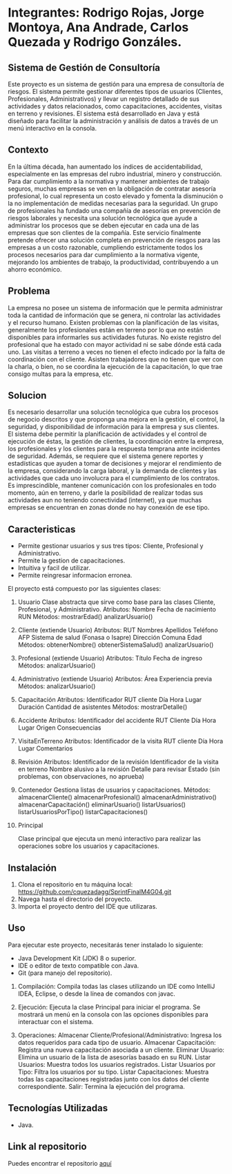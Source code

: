 # Integrantes: Rodrigo Rojas, Jorge Montoya, Ana Andrade, Carlos Quezada y Rodrigo Gonzáles.
## Sistema de Gestión de Consultoría
Este proyecto es un sistema de gestión para una empresa de consultoría de riesgos. El sistema permite gestionar diferentes tipos de usuarios (Clientes, Profesionales, Administrativos) y llevar un registro detallado de sus actividades y datos relacionados, como capacitaciones, accidentes, visitas en terreno  y revisiones.
El sistema está desarrollado en Java y está diseñado para facilitar la administración y análisis de datos a través de un menú interactivo en la consola.
## Contexto
En la última década, han aumentado los índices de accidentabilidad, especialmente en las empresas del rubro industrial, minero y construcción.
Para dar cumplimiento a la normativa y mantener ambientes de trabajo seguros, muchas empresas se ven en la obligación de contratar asesoría profesional, lo cual representa un costo elevado y fomenta la disminución o la no implementación de medidas necesarias para la seguridad.
Un grupo de profesionales ha fundado una compañía de asesorías en prevención de riesgos laborales y necesita una solución tecnológica que ayude a administrar los procesos que se deben ejecutar en cada una de las empresas que son clientes de la compañía.
Este servicio finalmente pretende ofrecer una solución completa en prevención de riesgos para las empresas a un costo razonable, cumpliendo estrictamente todos los procesos necesarios para dar cumplimiento a la normativa vigente, mejorando los ambientes de trabajo, la productividad, contribuyendo a un ahorro económico.
## Problema
La empresa no posee un sistema de información que le permita administrar toda la cantidad de información que se genera, ni controlar las actividades y el recurso humano.
Existen problemas con la planificación de las visitas, generalmente los profesionales están en terreno por lo que no están disponibles para informarles sus actividades futuras.
No existe registro del profesional que ha estado con mayor actividad ni se sabe dónde está cada uno.
Las visitas a terreno a veces no tienen el efecto indicado por la falta de coordinación con el cliente. Asisten trabajadores que no tienen que ver con la charla, o bien, no se coordina la ejecución de la capacitación, lo que trae consigo multas para la empresa, etc.
## Solucion
Es necesario desarrollar una solución tecnológica que cubra los procesos de negocio descritos y que proponga una mejora en la gestión, el control, la seguridad, y disponibilidad de información para la empresa y sus clientes.
El sistema debe permitir la planificación de actividades y el control de ejecución de éstas, la gestión de clientes, la coordinación entre la empresa, los profesionales y los clientes para la respuesta temprana ante incidentes de seguridad.
Además, se requiere que el sistema genere reportes y estadísticas que ayuden a tomar de decisiones y mejorar el rendimiento de la empresa, considerando la carga laboral, y la demanda de clientes y las actividades que cada uno involucra para el cumplimiento de los contratos.
Es imprescindible, mantener comunicación con los profesionales en todo momento, aún en terreno, y darle la posibilidad de realizar todas sus actividades aun no teniendo conectividad (internet), ya que muchas empresas se encuentran en zonas donde no hay conexión de ese tipo.
## Caracteristicas
- Permite gestionar usuarios y sus tres tipos: Cliente, Profesional y Administrativo.
- Permite la gestion de capacitaciones.
- Intuitiva y facil de utilizar.
- Permite reingresar informacion erronea.

El proyecto está compuesto por las siguientes clases:
1. Usuario
Clase abstracta que sirve como base para las clases Cliente, Profesional, y Administrativo.
Atributos:
    Nombre
    Fecha de nacimiento
    RUN
Métodos:
    mostrarEdad()
    analizarUsuario()

2. Cliente (extiende Usuario)
Atributos:
    RUT
    Nombres
    Apellidos
    Teléfono
    AFP
    Sistema de salud (Fonasa o Isapre)
    Dirección
    Comuna
    Edad
Métodos:
    obtenerNombre()
    obtenerSistemaSalud()
    analizarUsuario()

3. Profesional (extiende Usuario)
Atributos:
		Título
		Fecha de ingreso
Métodos:
		analizarUsuario()
	
4. Administrativo (extiende Usuario)
Atributos:
		Área
		Experiencia previa
Métodos:
		analizarUsuario()
	
5. Capacitación
Atributos:
		Identificador
		RUT cliente
		Día
		Hora
		Lugar
		Duración
		Cantidad de asistentes
Métodos:
		mostrarDetalle()
	
6. Accidente
Atributos:
    Identificador del accidente
   RUT Cliente
    Día
    Hora
    Lugar
    Origen
   Consecuencias
		
7. VisitaEnTerreno
Atributos:
   Identificador de la visita
   RUT cliente
   Día
   Hora
   Lugar
   Comentarios
		
8. Revisión
Atributos:
   Identificador de la revisión
   Identificador de la visita en terreno
    Nombre alusivo a la revisión
   Detalle para revisar
    Estado (sin problemas, con observaciones, no aprueba)
		
9. Contenedor
Gestiona listas de usuarios y capacitaciones.
Métodos:
		almacenarCliente()
		almacenarProfesional()
		almacenarAdministrativo()
		almacenarCapacitación()
		eliminarUsuario()
		listarUsuarios()
		listarUsuariosPorTipo()
		listarCapacitaciones()
		
10. Principal

	Clase principal que ejecuta un menú interactivo para realizar las operaciones sobre los usuarios y capacitaciones.
## Instalación
1. Clona el repositorio en tu máquina local:
   https://github.com/cquezadagg/SprintFinalM4G04.git
3. Navega hasta el directorio del proyecto.
4. Importa el proyecto dentro del IDE que utilizaras.
## Uso
Para ejecutar este proyecto, necesitarás tener instalado lo siguiente:
- Java Development Kit (JDK) 8 o superior.
- IDE o editor de texto compatible con Java.
- Git (para manejo del repositorio).
  
1. Compilación:
Compila todas las clases utilizando un IDE como IntelliJ IDEA, Eclipse, o desde la línea de comandos con javac.
	
2. Ejecución:
Ejecuta la clase Principal para iniciar el programa. Se mostrará un menú en la consola con las opciones disponibles para interactuar con el sistema.
		
3. Operaciones:
Almacenar Cliente/Profesional/Administrativo: Ingresa los datos requeridos para cada tipo de usuario.
Almacenar Capacitación: Registra una nueva capacitación asociada a un cliente.
Eliminar Usuario: Elimina un usuario de la lista de asesorías basado en su RUN.
Listar Usuarios: Muestra todos los usuarios registrados.
Listar Usuarios por Tipo: Filtra los usuarios por su tipo.
Listar Capacitaciones: Muestra todas las capacitaciones registradas junto con los datos del cliente correspondiente.
Salir: Termina la ejecución del programa.
## Tecnologías Utilizadas
- Java.
## Link al repositorio
Puedes encontrar el repositorio [aquí](https://github.com/cquezadagg/SprintFinalM4G04)
